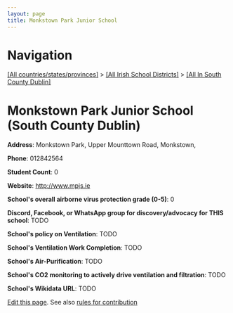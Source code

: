 ```yaml
---
layout: page
title: Monkstown Park Junior School
---
```

# Navigation

[[All countries/states/provinces]](../../..) > [[All Irish School Districts]](../..) > [[All In South County Dublin]](..)

# Monkstown Park Junior School (South County Dublin)

**Address**: Monkstown Park, Upper Mounttown Road, Monkstown,

**Phone**: 012842564

**Student Count**: 0

**Website**: <http://www.mpjs.ie>

**School's overall airborne virus protection grade (0-5)**: 0

**Discord, Facebook, or WhatsApp group for discovery/advocacy for THIS school**: TODO

**School's policy on Ventilation**: TODO

**School's Ventilation Work Completion**: TODO

**School's Air-Purification**: TODO

**School's CO2 monitoring to actively drive ventilation and filtration**: TODO

**School's Wikidata URL**: TODO


[Edit this page](https://github.com/ventilate-schools/Ireland/edit/main/./Dublin_South_County_Dublin/Monkstown_Park_Junior_School.md). See also [rules for contribution](../../../contribution-rules/)
